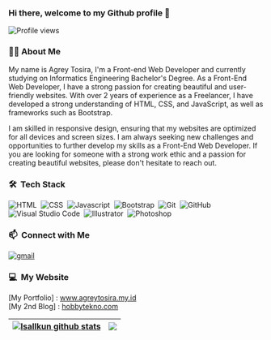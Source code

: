 ### Hi there, welcome to my Github profile 👋

![Profile views](https://komarev.com/ghpvc/?username=agreytosira&color=brightgreen)

### 👦🏻‍ About Me
My name is Agrey Tosira, I'm a Front-end Web Developer and currently studying on Informatics Engineering Bachelor's Degree. As a Front-End Web Developer, I have a strong passion for creating beautiful and user-friendly websites. With over 2 years of experience as a Freelancer, I have developed a strong understanding of HTML, CSS, and JavaScript, as well as frameworks such as Bootstrap.

I am skilled in responsive design, ensuring that my websites are optimized for all devices and screen sizes. I am always seeking new challenges and opportunities to further develop my skills as a Front-End Web Developer. If you are looking for someone with a strong work ethic and a passion for creating beautiful websites, please don't hesitate to reach out. <br/>

### 🛠 &nbsp;Tech Stack
![HTML](https://img.shields.io/badge/-HTML-141a20?style=flat&logo=HTML5)&nbsp;
![CSS](https://img.shields.io/badge/-CSS-141a20?style=flat&logo=CSS3&logoColor=1572B6)&nbsp;
![Javascript](https://img.shields.io/badge/-Javascript-141a20?style=flat&logo=Javascript)&nbsp;
![Bootstrap](https://img.shields.io/badge/-Bootstrap-141a20?style=flat&logo=bootstrap&logoColor=563D7C)&nbsp;
![Git](https://img.shields.io/badge/-Git-141a20?style=flat&logo=git)&nbsp;
![GitHub](https://img.shields.io/badge/-GitHub-141a20?style=flat&logo=github)&nbsp;
![Visual Studio Code](https://img.shields.io/badge/-Visual%20Studio%20Code-141a20?style=flat&logo=visual-studio-code&logoColor=007ACC)&nbsp;
![Illustrator](https://img.shields.io/badge/-Illustrator-141a20?style=flat&logo=adobe-illustrator)&nbsp;
![Photoshop](https://img.shields.io/badge/-Photoshop-141a20?style=flat&logo=adobe-photoshop)&nbsp;

### 📫 &nbsp;Connect with Me
[![gmail](https://img.shields.io/badge/-agreytosira@gmail.com-D14836?style=flat&logo=Gmail&logoColor=white)](mailto:agreytosira@gmail.com)

### :computer: &nbsp;My Website
[My Portfolio] : <a href="https://www.agreytosira.my.id">www.agreytosira.my.id</a><br/>
[My 2nd Blog] : <a href="https://hobbyteknoid.blogspot.com">hobbytekno.com</a><br/>

| <a href="https://github.com/anuraghazra/github-readme-stats"><img align="center" src="https://github-readme-stats.vercel.app/api?username=agreytosira&show_icons=true&include_all_commits=true&theme=radical&hide_border=true" alt="Isallkun github stats" /></a> | <a href=""><img align="center" src="https://github-readme-stats.vercel.app/api/top-langs/?username=agreytosira&layout=compact&theme=radical&hide_border=true" /></a> |
| ------------- | ------------- |



<!--
**agreytosira/agreytosira** is a ✨ _special_ ✨ repository because its `README.md` (this file) appears on your GitHub profile.

Here are some ideas to get you started:

- 🔭 I’m currently working on ...
- 🌱 I’m currently learning ...
- 👯 I’m looking to collaborate on ...
- 🤔 I’m looking for help with ...
- 💬 Ask me about ...
- 📫 How to reach me: ...
- 😄 Pronouns: ...
- ⚡ Fun fact: ...
-->
